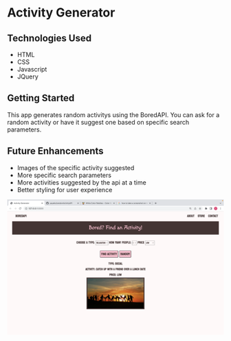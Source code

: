 # Activity Generator

## Technologies Used
- HTML
- CSS
- Javascript
- JQuery

<!-- img goes here -->

## Getting Started
<!-- link to website -->
This app generates random activitys using the BoredAPI. You can ask for a random activity or have it suggest one based on specific search parameters. 

## Future Enhancements
- Images of the specific activity suggested
- More specific search parameters
- More activities suggested by the api at a time
- Better styling for user experience

<img src="img/Screen Shot 2022-05-10 at 10.53.56 AM.png">